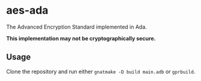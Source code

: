 # aes-ada

The Advanced Encryption Standard implemented in Ada.

**This implementation may not be cryptographically secure.**

## Usage
Clone the repository and run either `gnatmake -D build main.adb` or `gprbuild`.
